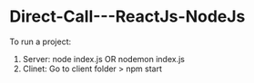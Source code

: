 # Direct-Call---ReactJs-NodeJs

To run a project:
1. Server: node index.js OR nodemon index.js
2. Clinet: Go to client folder > npm start
